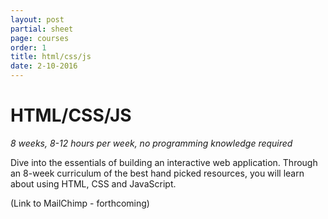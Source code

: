```yaml
---
layout: post
partial: sheet
page: courses
order: 1
title: html/css/js
date: 2-10-2016
---
```

# HTML/CSS/JS

*8 weeks, 8-12 hours per week, no programming knowledge required*

Dive into the essentials of building an interactive web application. Through an 8-week curriculum of the best hand picked resources, you will learn about using HTML, CSS and JavaScript.

(Link to MailChimp - forthcoming)
